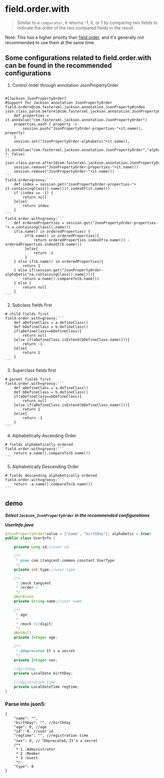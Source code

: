 # field.order.with

> Similar to a `comparator`, it returns -1, 0, or 1 by comparing two fields to indicate the order of the two compared fields in the result.

Note: This has a higher priority than [field.order](field_order.md), and it's generally not recommended to use them at the same time.


## Some configurations related to field.order.with can be found in the recommended configurations

1. Control order through annotation JsonPropertyOrder

``````properties

#[Jackson_JsonPropertyOrder]
#Support for Jackson annotation JsonPropertyOrder
field.order=@com.fasterxml.jackson.annotation.JsonProperty#index
json.class.parse.before[@com.fasterxml.jackson.annotation.JsonPropertyOrder]=groovy:```
    def properties = it.annValue("com.fasterxml.jackson.annotation.JsonPropertyOrder")
    properties.each { property ->
        session.push("JsonPropertyOrder-properties-"+it.name(), property)
    }
    session.set("JsonPropertyOrder-alphabetic"+it.name(),
        it.annValue("com.fasterxml.jackson.annotation.JsonPropertyOrder","alphabetic") ?: false)
```
json.class.parse.after[@com.fasterxml.jackson.annotation.JsonPropertyOrder]=groovy:```
    session.remove("JsonPropertyOrder-properties-"+it.name())
    session.remove("JsonPropertyOrder-"+it.name())
```
field.order=groovy:```
    def index = session.get("JsonPropertyOrder-properties-"+ it.containingClass().name())?.indexOf(it.name())
    if (index == -1) {
        return null
    }else{
        return index
    }
```
field.order.with=groovy:```
    def orderedProperties = session.get("JsonPropertyOrder-properties-"+ a.containingClass().name())
    if(a.name() in orderedProperties) {
         if(b.name() in orderedProperties){
             return orderedProperties.indexOf(a.name()) - orderedProperties.indexOf(b.name())
         }else{
             return -1
         }
    } else if(b.name() in orderedProperties){
        return 1
    } else if(session.get("JsonPropertyOrder-alphabetic"+a.containingClass().name())){
        return a.name().compareTo(b.name())
    } else {
        return null
    }
```
``````

2. Subclass fields first

``````properties
# child fields first
field.order.with=groovy:```
    def aDefineClass = a.defineClass()
    def bDefineClass = b.defineClass()
    if(aDefineClass==bDefineClass){
        return null
    }else if(aDefineClass.isExtend(bDefineClass.name())){
        return -1
    }else{
        return 1
    }
```
``````

3. Superclass fields first

``````properties
# parent fields first
field.order.with=groovy:```
    def aDefineClass = a.defineClass()
    def bDefineClass = b.defineClass()
    if(aDefineClass==bDefineClass){
        return null
    }else if(aDefineClass.isExtend(bDefineClass.name())){
        return 1
    }else{
        return -1
    }
```
``````


4. Alphabetically Ascending Order

``````properties
# fields alphabetically ordered
field.order.with=groovy:```
    return a.name().compareTo(b.name())
```
``````

5. Alphabetically Descending Order

``````properties
# fields descending alphabetically ordered
field.order.with=groovy:```
    return -a.name().compareTo(b.name())
```
``````

## demo

***Select `Jackson_JsonPropertyOrder` in the recommended configurations***

***UserInfo.java***

```java
@JsonPropertyOrder(value = {"name", "birthDay"}, alphabetic = true)
public class UserInfo {

    private Long id;//user id

    /**
     * @see com.itangcent.common.constant.UserType
     */
    private int type;//user type

    /**
     * @mock tangcent
     * @order 1
     */
    @NotBlank
    private String name;//user name

    /**
     * age
     *
     * @mock 1${digit}
     */
    @NotNull
    private Integer age;

    /**
     * @deprecated It's a secret
     */
    private Integer sex;

    //birthday
    private LocalDate birthDay;

    //registration time
    private LocalDateTime regtime;
}
```

### Parse into json5:

```json5
{
    "name": "",
    "birthDay": "", //birthday
    "age": 0, //age
    "id": 0, //user id
    "regtime": "", //registration time
    "sex": 0, //「Deprecated」It's a secret
    /**
     * 1 :Administrator
     * 2 :Member
     * 3 :Guest
     */
    "type": 0
}
```